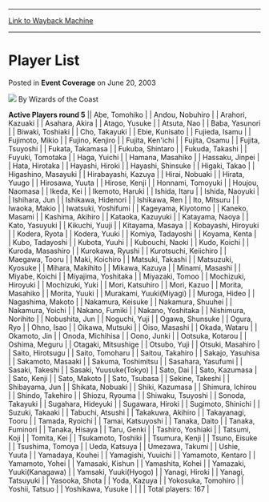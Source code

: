 
---
[Link to Wayback Machine](https://web.archive.org/web/20220809112524/https://magic.wizards.com/en/articles/archive/event-coverage/player-list-2003-06-20-0)

[_metadata_:author]:- "Wizards of the Coast"
[_metadata_:description]:- "Active Players round 5Abe, TomohikoAndou, NobuhiroArahori, KazuakiAsahara, AkiraAtago, YusukeAtsuta, NaoBaba, YasunoriBiwaki, ToshiakiCho, TakayukiEbie, KunisatoFujieda, IsamuFujimoto, MikioFujino, KenjiroFujita, Ken'ichiFujita, OsamuFujita, TsuyoshiFukata, TakamasaFukuba, ShintaroFukuda, TakashiFuyuki, TomotakaHaga, YuichiHamana, MasahikoHassaku, JinpeiHata, HirotakaHayashi,"
[_metadata_:generator]:- "Drupal 7 (http://drupal.org)"
[_metadata_:node]:- "794376"
[_metadata_:publish_date]:- "2003-06-20"
[_metadata_:source]:- "div-main-content"
[_metadata_:title]:- "Player List"
[_metadata_:wayback_capture_timestamp]:- "2022-08-09 11:25:24"
[_metadata_:wayback_raw_url]:- "https://web.archive.org/web/20220809112524id_/https://magic.wizards.com/en/articles/archive/event-coverage/player-list-2003-06-20-0"
[_metadata_:wayback_url]:- "https://magic.wizards.com/en/articles/archive/event-coverage/player-list-2003-06-20-0"
---


Player List
===========



 Posted in **Event Coverage**
 on June 20, 2003 






![](https://media.magic.wizards.com/styles/auth_small/public/images/person/wizards_author.jpg)
By Wizards of the Coast













 **Active Players round 5** || Abe, Tomohiko |
| Andou, Nobuhiro |
| Arahori, Kazuaki |
| Asahara, Akira |
| Atago, Yusuke |
| Atsuta, Nao |
| Baba, Yasunori |
| Biwaki, Toshiaki |
| Cho, Takayuki |
| Ebie, Kunisato |
| Fujieda, Isamu |
| Fujimoto, Mikio |
| Fujino, Kenjiro |
| Fujita, Ken'ichi |
| Fujita, Osamu |
| Fujita, Tsuyoshi |
| Fukata, Takamasa |
| Fukuba, Shintaro |
| Fukuda, Takashi |
| Fuyuki, Tomotaka |
| Haga, Yuichi |
| Hamana, Masahiko |
| Hassaku, Jinpei |
| Hata, Hirotaka |
| Hayashi, Hiroki |
| Hayashi, Shinsuke |
| Higaki, Takao |
| Higashino, Masayuki |
| Hirabayashi, Kazuya |
| Hirai, Nobuaki |
| Hirata, Yuugo |
| Hirosawa, Yuuta |
| Hirose, Kenji |
| Honnami, Tomoyuki |
| Houjou, Naomasa |
| Ikeda, Kei |
| Ikemoto, Haruki |
| Ishida, Itaru |
| Ishida, Naoyuki |
| Ishihara, Jun |
| Ishikawa, Hidenori |
| Ishikawa, Ren |
| Ito, Mitsuru |
| Iwaoka, Makio |
| Iwatsuki, Yoshifumi |
| Kageyama, Kiyotomo |
| Kaneko, Masami |
| Kashima, Akihiro |
| Kataoka, Kazuyuki |
| Katayama, Naoya |
| Kato, Yasuyuki |
| Kikuchi, Yuuji |
| Kitayama, Masaya |
| Kobayashi, Hiroyuki |
| Kodera, Ryota |
| Kodera, Yuuki |
| Komiya, Tadayoshi |
| Koyama, Kenta |
| Kubo, Tadayoshi |
| Kubota, Yuuhi |
| Kubouchi, Naoki |
| Kudo, Koichi |
| Kuroda, Masashiro |
| Kurokawa, Ryushi |
| Kurotsuchi, Keiichiro |
| Maegawa, Tooru |
| Maki, Koichiro |
| Matsuki, Takashi |
| Matsuzuki, Kyosuke |
| Mihara, Makihito |
| Mikawa, Kazuya |
| Minami, Masashi |
| Miyabe, Koichi |
| Miyajima, Yoshitaka |
| Miyazaki, Tomoo |
| Mochizuki, Hiroyuki |
| Mochizuki, Yuki |
| Mori, Katsuhiro |
| Mori, Kazuo |
| Morita, Masahiko |
| Morita, Yuuki |
| Murakami, Yuuki(Miyagi) |
| Muroga, Hideo |
| Nagashima, Makoto |
| Nakamura, Keisuke |
| Nakamura, Shuuhei |
| Nakamura, Yoichi |
| Nakano, Fumiki |
| Nakano, Yoshitaka |
| Nishimura, Norihito |
| Nobushita, Jun |
| Noguchi, Yuji |
| Ogawa, Shunsuke |
| Ogura, Ryo |
| Ohno, Isao |
| Oikawa, Mutsuki |
| Oiso, Masashi |
| Okada, Wataru |
| Okamoto, Jin |
| Onoda, Michihisa |
| Oono, Junki |
| Ootsuka, Kotarou |
| Oshima, Meguru |
| Otagaki, Mitsushige |
| Otsubo, Yuji |
| Otsuki, Masahiro |
| Saito, Hirotsugu |
| Saito, Tomoharu |
| Saitou, Takahiro |
| Sakajo, Yasuhisa |
| Sakamoto, Masaaki |
| Sakuma, Toshimitsu |
| Sasahara, Yasufumi |
| Sasaki, Takeshi |
| Sasaki, Yuusuke(Tokyo) |
| Sato, Dai |
| Sato, Kazumasa |
| Sato, Kenji |
| Sato, Makoto |
| Sato, Tsubasa |
| Sekine, Takeshi |
| Shibayama, Jun |
| Shikata, Nobuaki |
| Shiki, Kazumasa |
| Shimura, Ichirou |
| Shindo, Takehiro |
| Shiozu, Ryouma |
| Shiwaku, Tsuyoshi |
| Sonoda, Takayuki |
| Sugahara, Hideyuki |
| Sugawara, Hiroki |
| Sugimoto, Shinichi |
| Suzuki, Takaaki |
| Tabuchi, Atsushi |
| Takakuwa, Akihiro |
| Takayanagi, Tooru |
| Tamada, Ryoichi |
| Tamai, Katsuyoshi |
| Tanaka, Daito |
| Tanaka, Fuminori |
| Tanaka, Hisaya |
| Taru, Genki |
| Tashiro, Yoshiaki |
| Tatsumi, Koji |
| Tomita, Kei |
| Tsukamoto, Toshiki |
| Tsumura, Kenji |
| Tsuno, Eisuke |
| Tsushima, Tomoya |
| Ueda, Katsuya |
| Umezawa, Takumi |
| Ushie, Yuuta |
| Yamadaya, Kouhei |
| Yamagishi, Yuuichi |
| Yamamoto, Kentaro |
| Yamamoto, Yohei |
| Yamasaki, Kishun |
| Yamashita, Kohei |
| Yamazaki, Yuuki(Kanagawa) |
| Yamsaki, Yuuki(Hyogo) |
| Yanagi, Hiroki |
| Yanagi, Tatsuyuki |
| Yasooka, Shota |
| Yoda, Kazuya |
| Yokosuka, Tomohiro |
| Yoshii, Tatsuo |
| Yoshikawa, Yusuke |
|  |
| Total players: 167 |







